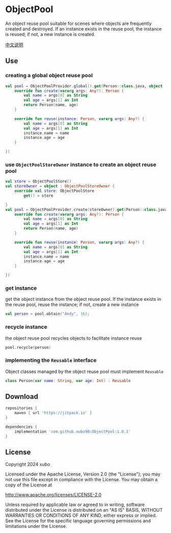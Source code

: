 # ObjectPool

An object reuse pool suitable for scenes where objects are frequently created and destroyed. If an instance exists in the reuse pool, the instance is reused; if not, a new instance is created.

[中文说明](README-zh.md)

## Use

### creating a global object reuse pool
```kotlin
val pool = ObjectPoolProvider.global().get(Person::class.java, object : ObjectFactory<Person> {
    override fun create(vararg args: Any?): Person {
        val name = args[0] as String
        val age = args[1] as Int
        return Person(name, age)
    }

    override fun reuse(instance: Person, vararg args: Any?) {
        val name = args[0] as String
        val age = args[1] as Int
        instance.name = name
        instance.age = age
    }

})
```

### use `ObjectPoolStoreOwner` instance to create an object reuse pool
```kotlin
val store = ObjectPoolStore()
val storeOwner = object : ObjectPoolStoreOwner {
    override val store: ObjectPoolStore
        get() = store

}
val pool = ObjectPoolProvider.create(storeOwner).get(Person::class.java, object : ObjectFactory<Person> {
    override fun create(vararg args: Any?): Person {
        val name = args[0] as String
        val age = args[1] as Int
        return Person(name, age)
    }

    override fun reuse(instance: Person, vararg args: Any?) {
        val name = args[0] as String
        val age = args[1] as Int
        instance.name = name
        instance.age = age
    }

})
```

### get instance
get the object instance from the object reuse pool. If the instance exists in the reuse pool, reuse the instance; if not, create a new instance
```kotlin
val person = pool.obtain("Andy", 16);
```
### recycle instance
the object reuse pool recycles objects to facilitate instance reuse
```kotlin
pool.recycle(person)
```
### implementing the `Reusable` interface
Object classes managed by the object reuse pool must implement `Reusable`
```kotlin
class Person(var name: String, var age: Int) : Reusable
```


## Download
```groovy
repositories {
    maven { url 'https://jitpack.io' }
}

dependencies {
    implementation 'com.github.xubo90:ObjectPool:1.0.1'
}
```

## License
Copyright 2024 xubo

Licensed under the Apache License, Version 2.0 (the "License");
you may not use this file except in compliance with the License.
You may obtain a copy of the License at

http://www.apache.org/licenses/LICENSE-2.0

Unless required by applicable law or agreed to in writing, software
distributed under the License is distributed on an "AS IS" BASIS,
WITHOUT WARRANTIES OR CONDITIONS OF ANY KIND, either express or implied.
See the License for the specific language governing permissions and
limitations under the License.


